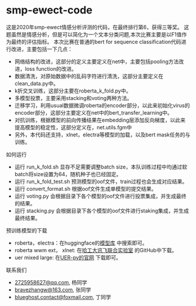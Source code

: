 # smp-ewect-code
这是2020年smp-ewect情感分析评测的代码，在最终排行第6，获得三等奖。
这题虽然是情感分析，但是可以简化为一个文本分类问题,本次比赛主要是以F1值作为最终的评估指标。
本次比赛在普通的bert for sequence classification代码进行改进，主要包括一下几点：
- 网络结构的改进，这部分的定义主要定义在net中，主要包括pooling方法改进，loss function的改进。
- 数据清洗，对原始数据中的乱码字符进行清洗，这部分主要定义在clean_data.py中。
- k折交叉训练，这部分主要在roberta_k_fold.py中。
- 多模型投票，主要采用stacking和voting两种方法。
- 迁移学习，利用usual数据微调roberta的encoder部分，以此来初始化virus的encoder部分，这部分主要定义在net中的bert_transfer_learning中。
- 对抗训练，根据模型的前向传播结果在embedding层添加反向梯度，以此来提高模型的稳定性，这部分定义在，net.utils.fgm中
- 另外，本代码还支持，xlnet，electra等模型的加载，以及bert mask任务的与训练。

如何运行
- 运行 run_k_fold.sh 显存不足需要调整batch size，本队训练过程中均通过软batch将size设置为64，随机种子也已经固定。
- 运行 run_k_fold_test.sh 预测模型的oof文件，train过程也会生成对应结果。
- 运行 convert_format.sh 根据oof文件生成单模型的提交结果。
- 运行 voting.py 会根据目录下各个模型的oof文件进行投票集成，并生成最终的结果。
- 运行 stacking.py 会根据目录下各个模型的oof文件进行staking集成，并生成最终结果。

预训练模型的下载
- roberta，electra：在huggingface的[模型库](https://huggingface.co/models) 中搜索即可。
- roberta wwm ext， xlnet: 在[哈工大讯飞联合实验室](https://github.com/ymcui) 的GitHub中下载。
- uer mixed large: 在[UER-py的官网](https://github.com/dbiir/UER-py) 下载即可。

联系我们
- 2725958627@qq.com, 杨同学
- bravezhangw@163.com, 张同学
- blueghost.contact@foxmail.com, 丁同学